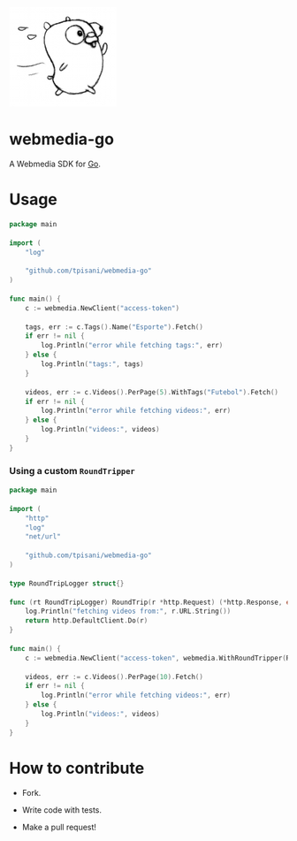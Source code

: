 ![Webmedia API Gopher](gopher.png)

# webmedia-go

A Webmedia SDK for [Go](https://golang.org/).

# Usage

```go
package main

import (
    "log"

    "github.com/tpisani/webmedia-go"
)

func main() {
    c := webmedia.NewClient("access-token")

    tags, err := c.Tags().Name("Esporte").Fetch()
    if err != nil {
        log.Println("error while fetching tags:", err)
    } else {
        log.Println("tags:", tags)
    }

    videos, err := c.Videos().PerPage(5).WithTags("Futebol").Fetch()
    if err != nil {
        log.Println("error while fetching videos:", err)
    } else {
        log.Println("videos:", videos)
    }
}
```

### Using a custom `RoundTripper`

```go
package main

import (
    "http"
    "log"
    "net/url"

    "github.com/tpisani/webmedia-go"
)

type RoundTripLogger struct{}

func (rt RoundTripLogger) RoundTrip(r *http.Request) (*http.Response, error) {
    log.Println("fetching videos from:", r.URL.String())
    return http.DefaultClient.Do(r)
}

func main() {
    c := webmedia.NewClient("access-token", webmedia.WithRoundTripper(RoundTripLogger{}))

    videos, err := c.Videos().PerPage(10).Fetch()
    if err != nil {
        log.Println("error while fetching videos:", err)
    } else {
        log.Println("videos:", videos)
    }
}
```

# How to contribute

- Fork.

- Write code with tests.

- Make a pull request!
